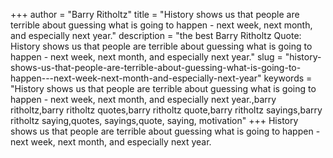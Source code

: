 +++
author = "Barry Ritholtz"
title = "History shows us that people are terrible about guessing what is going to happen - next week, next month, and especially next year."
description = "the best Barry Ritholtz Quote: History shows us that people are terrible about guessing what is going to happen - next week, next month, and especially next year."
slug = "history-shows-us-that-people-are-terrible-about-guessing-what-is-going-to-happen---next-week-next-month-and-especially-next-year"
keywords = "History shows us that people are terrible about guessing what is going to happen - next week, next month, and especially next year.,barry ritholtz,barry ritholtz quotes,barry ritholtz quote,barry ritholtz sayings,barry ritholtz saying,quotes, sayings,quote, saying, motivation"
+++
History shows us that people are terrible about guessing what is going to happen - next week, next month, and especially next year.

